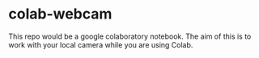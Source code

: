 # colab-webcam
This repo would be a google colaboratory notebook. The aim of this is to work with your local camera while you are using Colab.
